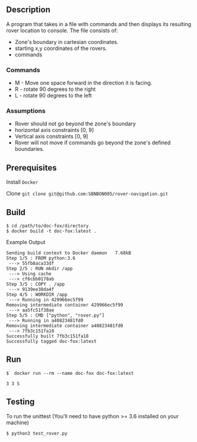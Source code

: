## Description
A program that takes in a file with commands and then displays its resulting rover location to console.
The file consists of:
- Zone's boundary in cartesian coordinates.
- starting x,y coordinates of the rovers.
- commands 

### Commands
- M - Move one space forward in the direction it is facing.
- R - rotate 90 degrees to the right
- L - rotate 90 degrees to the left

### Assumptions
- Rover should not go beyond the zone's boundary
- horizontal axis constraints [0, 9]
- Vertical axis constraints [0, 9]
- Rover will not move if commands go beyond the zone's defined boundaries.


## Prerequisites

Install `Docker`

Clone `git clone git@github.com:SBNBON005/rover-navigation.git`

## Build

```
$ cd /path/to/doc-fox/directory
$ docker build -t doc-fox:latest .
```

Example Output
```
Sending build context to Docker daemon   7.68kB
Step 1/5 : FROM python:3.6
 ---> 55fb8aca33df
Step 2/5 : RUN mkdir /app
 ---> Using cache
 ---> cf6cbb0178ab
Step 3/5 : COPY . /app
 ---> 9139ee38da4f
Step 4/5 : WORKDIR /app
 ---> Running in 429966ec5f99
Removing intermediate container 429966ec5f99
 ---> aa5fc51f38ae
Step 5/5 : CMD ["python", "rover.py"]
 ---> Running in a40823481fd0
Removing intermediate container a40823481fd0
 ---> 7fb3c151fa18
Successfully built 7fb3c151fa18
Successfully tagged doc-fox:latest

```

## Run
```
$  docker run --rm --name doc-fox doc-fox:latest

3 3 S
```

## Testing
To run the unittest (You'll need to have python >= 3.6 installed on your machine)

```
$ python3 test_rover.py
```
